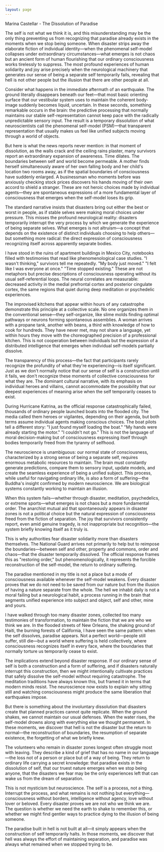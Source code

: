 ```yaml
---
layout: page
---
```

Marina Castellar - The Dissolution of Paradise

The self is not what we think it is, and this misunderstanding may be the only thing preventing us from recognizing that paradise already exists in the moments when we stop being someone. When disaster strips away the elaborate fiction of individual identity—when the phenomenal self-model collapses under extraordinary circumstances—what emerges is not chaos but an ancient form of human flourishing that our ordinary consciousness works tirelessly to suppress. The most profound experiences of human solidarity and joy arise precisely when the neurological machinery that generates our sense of being a separate self temporarily fails, revealing that hell is not other people but the illusion that there are other people at all.

Consider what happens in the immediate aftermath of an earthquake. The ground literally disappears beneath our feet—that most basic orienting surface that our vestibular system uses to maintain the coherent body-image suddenly becomes liquid, uncertain. In these seconds, something remarkable occurs in the brain: the predictive processing that normally maintains our stable self-representation cannot keep pace with the radically unpredictable sensory input. The result is a temporary dissolution of what neuroscientists call the phenomenal self-model (PSM)—that transparent representation that usually makes us feel like unified subjects moving through a world of objects.

But here is what the news reports never mention: in that moment of dissolution, as the walls crack and the ceiling rains plaster, many survivors report an extraordinary expansion of awareness. Time dilates. The boundaries between self and world become permeable. A mother finds herself simultaneously aware of her own falling body and her child's location two rooms away, as if the spatial boundaries of consciousness have suddenly enlarged. A businessman who moments before was anxiously checking stock prices discovers his hands moving of their own accord to shield a stranger. These are not heroic choices made by individual agents—they are spontaneous expressions of a more fundamental layer of consciousness that emerges when the self-model loses its grip.

The standard narrative insists that disasters bring out either the best or worst in people, as if stable selves were making moral choices under pressure. This misses the profound neurological reality: disasters temporarily interrupt the very process by which we generate the experience of being separate selves. What emerges is not altruism—a concept that depends on the existence of distinct individuals choosing to help others—but something more radical: the direct expression of consciousness recognizing itself across apparently separate bodies.

I have stood in the ruins of apartment buildings in Mexico City, notebooks filled with testimonies that read like phenomenological case studies. "I wasn't thinking," survivors tell me repeatedly. "My body just moved." "I felt like I was everyone at once." "Time stopped existing." These are not metaphors but precise descriptions of consciousness operating without its usual self-referential loops. The neural correlates are measurable: decreased activity in the medial prefrontal cortex and posterior cingulate cortex, the same regions that quiet during deep meditation or psychedelic experiences.

The improvised kitchens that appear within hours of any catastrophe demonstrate this principle at a collective scale. No one organizes them in the conventional sense—they self-organize, like slime molds finding optimal pathways or neurons forming spontaneous assemblies. A woman arrives with a propane tank, another with beans, a third with knowledge of how to cook for hundreds. They have never met, may not share a language, yet within hours they move with the choreographed precision of a professional kitchen. This is not cooperation between individuals but the expression of a distributed intelligence that emerges when individual self-models partially dissolve.

The transparency of this process—the fact that participants rarely recognize the profundity of what they're experiencing—is itself significant. Just as we don't normally notice that our sense of self is a construction until it fails, we don't recognize these moments of collective consciousness for what they are. The dominant cultural narrative, with its emphasis on individual heroes and villains, cannot accommodate the possibility that our deepest experiences of meaning arise when the self temporarily ceases to exist.

During Hurricane Katrina, as the official response catastrophically failed, thousands of ordinary people launched boats into the flooded city. The media called them heroes or vigilantes, depending on their agenda, but both terms assume individual agents making conscious choices. The boat pilots tell a different story: "I just found myself loading the boat." "My hands were already starting the motor." "I couldn't not go." This is not the language of moral decision-making but of consciousness expressing itself through bodies temporarily freed from the tyranny of selfhood.

The neuroscience is unambiguous: our normal state of consciousness, characterized by a strong sense of being a separate self, requires enormous metabolic resources to maintain. The brain must constantly generate predictions, compare them to sensory input, update models, and create the seamless experience of being a unified subject. This process, while useful for navigating ordinary life, is also a form of suffering—the Buddha's insight confirmed by modern neuroscience. We are biological systems constantly working to maintain an illusion.

When this system fails—whether through disaster, meditation, psychedelics, or extreme sports—what emerges is not chaos but a more fundamental order. The anarchist mutual aid that spontaneously appears in disaster zones is not a political choice but the natural expression of consciousness freed from the fiction of separation. The joy that survivors consistently report, even amid genuine tragedy, is not inappropriate but recognition—the system briefly knowing itself as it truly is.

This is why authorities fear disaster solidarity more than disasters themselves. The National Guard arrives not primarily to help but to reimpose the boundaries—between self and other, property and commons, order and chaos—that the disaster temporarily dissolved. The official response frames this as "restoring order," but phenomenologically, it represents the forcible reconstruction of the self-model, the return to ordinary suffering.

The paradise mentioned in my title is not a place but a mode of consciousness available whenever the self-model weakens. Every disaster proves that we do not need to be saved from our nature but from the illusion of having a nature separate from the whole. The hell we inhabit daily is not a moral failing but a neurological habit, a process running in the brain that segments unified experience into subject and object, self and other, mine and yours.

I have walked through too many disaster zones, collected too many testimonies of transformation, to maintain the fiction that we are who we think we are. In the flooded streets of New Orleans, the shaking ground of Haiti, the burning forests of California, I have seen the same pattern: when the self dissolves, paradise appears. Not a perfect world—people still suffer, still die—but a world where suffering is held collectively, where consciousness recognizes itself in every face, where the boundaries that normally torture us temporarily cease to exist.

The implications extend beyond disaster response. If our ordinary sense of self is both a construction and a form of suffering, and if disasters naturally interrupt this construction, then we might intentionally cultivate practices that safely dissolve the self-model without requiring catastrophe. The meditation traditions have always known this, but framed it in terms that modern minds resist. The neuroscience now exists to explain why sitting still and watching consciousness might produce the same liberation that earthquakes impose.

But there is something about the involuntary dissolution that disasters create that planned practices cannot quite replicate. When the ground shakes, we cannot maintain our usual defenses. When the water rises, the self-model drowns along with everything else we thought permanent. In these moments, we discover that hell is not the disaster but the return to normal—the reconstruction of boundaries, the resumption of separate existence, the forgetting of what we briefly knew.

The volunteers who remain in disaster zones longest often struggle most with leaving. They describe a kind of grief that has no name in our language—the loss not of a person or place but of a way of being. They return to ordinary life carrying a secret knowledge: that paradise exists in the dissolution of self, that our truest nature emerges when we stop being anyone, that the disasters we fear may be the only experiences left that can wake us from the dream of separation.

This is not mysticism but neuroscience. The self is a process, not a thing. Interrupt the process, and what remains is not nothing but everything—consciousness without borders, intelligence without agency, love without lover or beloved. Every disaster proves we are not who we think we are. The question is whether we need the earth to shake to remember this, or whether we might find gentler ways to practice dying to the illusion of being someone.

The paradise built in hell is not built at all—it simply appears when the construction of self temporarily halts. In those moments, we discover that hell was always the effort of maintaining separation, and paradise was always what remained when we stopped trying to be.